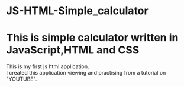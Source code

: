 # JS-HTML-Simple_calculator
# This is simple calculator written in JavaScript,HTML and CSS

This is my first js html application.  
I created this application viewing and practising from a  tutorial on "YOUTUBE".

